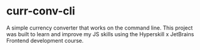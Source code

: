 # curr-conv-cli
A simple currency converter that works on the command line. This project was built to learn and improve my JS skills using the Hyperskill x JetBrains Frontend development course.
